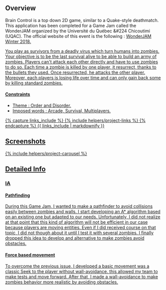 <!---
Grégoire Boiron <gregoire.boiron@gmail.com>
Copyright (c) 2018 Grégoire Boiron  All Rights Reserved.
--->

Overview
--------------------
Brain Control is a top down 2D game, similar to a Quake-style deathmatch. This application has been completed for a Game Jam called the WonderJAM organized by the Université du Québec &#224 Chicoutimi (UQAC). The official website of this event is the following : <a href="http://jam.aemi.ca/">WonderJAM Winter 2018.

You play as survivors from a deadly virus which turn humans into zombies. Your objective is to be the last survival alive to be able to build an army of zombies. Players can't attack each other directly and have to use zombies to do so. Each time a zombie is killed by one player, it resurrect, thanks to the bullets they used. Once resurrected, he attacks the other player. Moreover, each players is losing life over time and can only gain back some by killing standard zombies.

#### Constraints
* Theme : Order and Disorder.
* Imposed words : Arcade, Survival, Multiplayers.

{% capture links_include %}
{% include helpers/project-links %}
{% endcapture %}
{{ links_include | markdownify }}

Screenshots
--------------------
{% include helpers/project-carousel %}

Detailed Info
--------------------
### IA
#### Pathfinding
During this Game Jam, I wanted to make a pathfinder to avoid collisions easily between zombies and walls. I start developing an A* algorithm based on an existing one but adapted to our needs. Unfortunately, I did not realize at that point that this kind of algorithm will not be efficient in our case because players are moving entities. Even if I did received course on that topic, I did not though about it until I test it with several zombies. I finally dropped this idea to develop and alternative to make zombies avoid obstacles.

#### Force based movement
To overcome the previous issue, I developed a basic movement was a classic Seek to the player without wall-avoidance. this allowed my team to make tests and move forward. After that, I made a wall-avoidance to make zombies behavior more realistic by avoiding obstacles.
